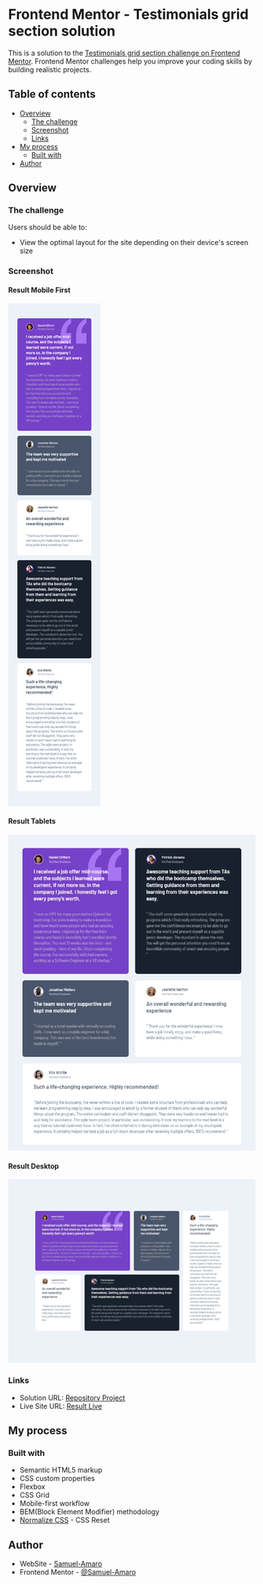 # Frontend Mentor - Testimonials grid section solution

This is a solution to the [Testimonials grid section challenge on Frontend Mentor](https://www.frontendmentor.io/challenges/testimonials-grid-section-Nnw6J7Un7). Frontend Mentor challenges help you improve your coding skills by building realistic projects. 

## Table of contents

- [Overview](#overview)
  - [The challenge](#the-challenge)
  - [Screenshot](#screenshot)
  - [Links](#links)
- [My process](#my-process)
  - [Built with](#built-with)
- [Author](#author)

## Overview

### The challenge

Users should be able to:

- View the optimal layout for the site depending on their device's screen size

### Screenshot

#### Result Mobile First

![](./printscreens/result-mobile.png)

#### Result Tablets

![](./printscreens/result-tablet.jpg)

#### Result Desktop

![](./printscreens/result-desktop.jpg)

### Links

- Solution URL: [Repository Project](https://github.com/Samuel-Amaro/testimonials-grid-section)
- Live Site URL: [Result Live](https://samuel-amaro.github.io/testimonials-grid-section/)

## My process

### Built with

- Semantic HTML5 markup
- CSS custom properties
- Flexbox
- CSS Grid
- Mobile-first workflow
- BEM(Block Element Modifier) methodology
- [Normalize CSS](https://necolas.github.io/normalize.css/) - CSS Reset

## Author

- WebSite - [Samuel-Amaro](https://www.linkedin.com/in/samuel-amaro/)
- Frontend Mentor - [@Samuel-Amaro](https://www.frontendmentor.io/profile/Samuel-Amaro)


